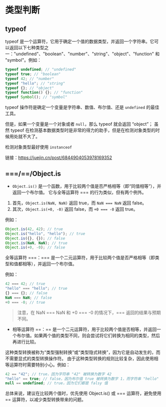 # 类型判断  <!-- {docsify-ignore} -->

## typeof

typeof 是一个运算符，它用于确定一个值的数据类型，并返回一个字符串。它可以返回以下七种类型之一："undefined"、"boolean"、"number"、"string"、"object"、"function" 和 "symbol"。例如：

```js
typeof undefined; // "undefined"
typeof true; // "boolean"
typeof 42; // "number"
typeof "hello"; // "string"
typeof {}; // "object"
typeof function() {}; // "function"
typeof Symbol(); // "symbol"
```

typeof 操作符是确定一个变量是字符串、数值、布尔值、还是 `undefined` 的最佳工具。

但是，如果一个变量是一个对象或者 `null`，那么 typeof 就会返回 “object”；
虽然 typeof 在检测基本数据类型时是非常的得力的助手，但是在检测对象类型的时候用处就不大了。

检测对象类型最好使用 `instanceof`

链接：https://juejin.cn/post/6844904053978169352

## ===/==/Object.is

- `Object.is()` 是一个函数，用于比较两个值是否严格相等（即“同值相等”），并返回一个布尔值。
它与全等运算符 === 的行为类似，但有两个例外。

1. 首先，`Object.is(NaN, NaN)` 返回 true，而 `NaN === NaN` 返回 false。
2. 其次，`Object.is(+0, -0)` 返回 false，而 `+0 === -0` 返回 true。

例如：
```js
Object.is(42, 42); // true
Object.is("hello", "hello"); // true
Object.is({}, {}); // false
Object.is(NaN, NaN); // true
Object.is(+0, -0); // false
```

全等运算符 ===：=== 是一个二元运算符，用于比较两个值是否严格相等（即类型和值都相等），并返回一个布尔值。

例如：
```js
42 === 42; // true
"hello" === "hello"; // true
{} === {}; // false
NaN === NaN; // false
+0 === -0; // true
```
> 注意，在 NaN === NaN 和 +0 === -0 的情况下，=== 返回的结果与预期不同。

- 相等运算符 ==：== 是一个二元运算符，用于比较两个值是否相等，并返回一个布尔值。如果两个值的类型不同，则会尝试将它们转换为相同的类型，然后再进行比较。

这种类型转换被称为“类型强制转换”或“类型隐式转换”，因为它是自动发生的，而不需要显式的类型转换操作符。
由于这种类型转换的规则比较复杂，因此使用相等运算符时需要特别小心。例如：
```js
42 == "42"; // true，因为字符串 "42" 被转换为数字 42
"hello" == true; // false，因为布尔值 true 被转换为数字 1，而字符串 "hello" 被转换为 NaN
null == undefined; // true，因为它们都是 falsy 值
```

总体来说，建议在比较两个值时，优先使用 Object.is() 或 === 运算符，避免使用 == 运算符，以减少类型转换带来的问题。
